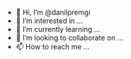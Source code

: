 - 👋 Hi, I’m @danilpremgi
- 👀 I’m interested in ...
- 🌱 I’m currently learning ...
- 💞️ I’m looking to collaborate on ...
- 📫 How to reach me ...

<!---
danilpremgi/danilpremgi is a ✨ special ✨ repository because its `README.md` (this file) appears on your GitHub profile.
You can click the Preview link to take a look at your changes.
--->
